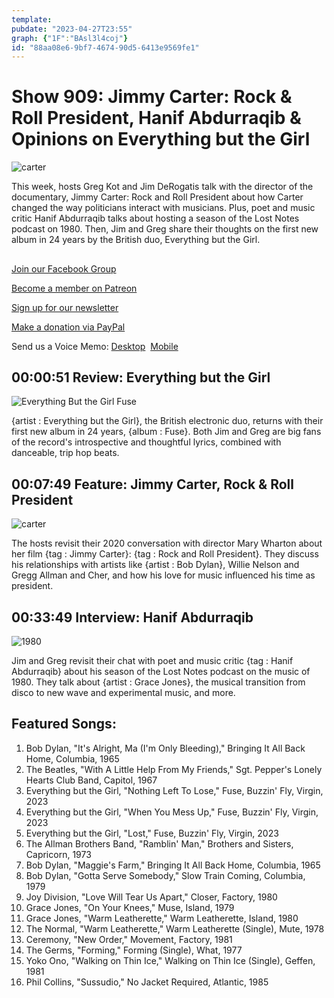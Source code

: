 ```yaml
---
template: 
pubdate: "2023-04-27T23:55"
graph: {"1F":"BAsl3l4coj"}
id: "88aa08e6-9bf7-4674-90d5-6413e9569fe1"
---
```






# Show 909: Jimmy Carter: Rock & Roll President, Hanif Abdurraqib & Opinions on Everything but the Girl

![carter](https://static.soundopinions.org/images/2023/jimmy2.jpg)

This week, hosts Greg Kot and Jim DeRogatis talk with the director of the documentary, Jimmy Carter: Rock and Roll President about how Carter changed the way politicians interact with musicians. Plus, poet and music critic Hanif Abdurraqib talks about hosting a season of the Lost Notes podcast on 1980. Then, Jim and Greg share their thoughts on the first new album in 24 years by the British duo, Everything but the Girl.



## 

[Join our Facebook Group](https://bit.ly/3sivr9T)

[Become a member on Patreon](https://bit.ly/3slWZvc)

[Sign up for our newsletter](https://bit.ly/3eEvRnG)

[Make a donation via PayPal](https://bit.ly/3dmt9lU)

Send us a Voice Memo: [Desktop](bit.ly/2RyD5Ah)  [Mobile](sayhi.chat/soundops)



## 00:00:51 Review: Everything but the Girl

![Everything But the Girl Fuse](https://static.soundopinions.org/assets/909/1F12.jpg)

{artist : Everything but the Girl}, the British electronic duo, returns with their first new album in 24 years, {album : Fuse}. Both Jim and Greg are big fans of the record's introspective and thoughtful lyrics, combined with danceable, trip hop beats.



## 00:07:49 Feature: Jimmy Carter, Rock & Roll President

![carter](https://static.soundopinions.org/images/2023/jimmy2.jpg)

The hosts revisit their 2020 conversation with director Mary Wharton about her film {tag : Jimmy Carter}: {tag : Rock and Roll President}. They discuss his relationships with artists like {artist : Bob Dylan}, Willie Nelson and Gregg Allman and Cher, and how his love for music influenced his time as president.



## 00:33:49 Interview: Hanif Abdurraqib

![1980](https://static.soundopinions.org/images/2023/eishfzoxcaawbi.jpeg)

Jim and Greg revisit their chat with poet and music critic {tag : Hanif Abdurraqib} about his season of the Lost Notes podcast on the music of 1980. They talk about {artist : Grace Jones}, the musical transition from disco to new wave and experimental music, and more.



## Featured Songs:

1. Bob Dylan, "It's Alright, Ma (I'm Only Bleeding)," Bringing It All Back Home, Columbia, 1965
2. The Beatles, "With A Little Help From My Friends," Sgt. Pepper's Lonely Hearts Club Band, Capitol, 1967
3. Everything but the Girl, "Nothing Left To Lose," Fuse, Buzzin' Fly, Virgin, 2023
4. Everything but the Girl, "When You Mess Up," Fuse, Buzzin' Fly, Virgin, 2023
5. Everything but the Girl, "Lost," Fuse, Buzzin' Fly, Virgin, 2023
6. The Allman Brothers Band, "Ramblin' Man," Brothers and Sisters, Capricorn, 1973
7. Bob Dylan, "Maggie's Farm," Bringing It All Back Home, Columbia, 1965
8. Bob Dylan, "Gotta Serve Somebody," Slow Train Coming, Columbia, 1979
9. Joy Division, "Love Will Tear Us Apart," Closer, Factory, 1980
10. Grace Jones, "On Your Knees," Muse, Island, 1979
11. Grace Jones, "Warm Leatherette," Warm Leatherette, Island, 1980
12. The Normal, "Warm Leatherette," Warm Leatherette (Single), Mute, 1978
13. Ceremony, "New Order," Movement, Factory, 1981
14. The Germs, "Forming," Forming (Single), What, 1977
15. Yoko Ono, "Walking on Thin Ice," Walking on Thin Ice (Single), Geffen, 1981
16. Phil Collins, "Sussudio," No Jacket Required, Atlantic, 1985